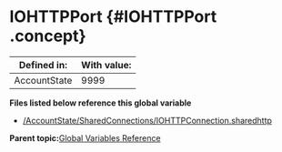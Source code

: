 # IOHTTPPort {#IOHTTPPort .concept}

|Defined in:|With value:|
|-----------|-----------|
|AccountState|9999|

**Files listed below reference this global variable**

-   [/AccountState/SharedConnections/IOHTTPConnection.sharedhttp](../../../projects/AccountState/SharedConnections/IOHTTPConnection.sharedhttp.md)

**Parent topic:**[Global Variables Reference](../../../../../../modules/demo_Enterprise/dita/crossref/globVars/globVarsRef/GV_globVarsRef.md)


